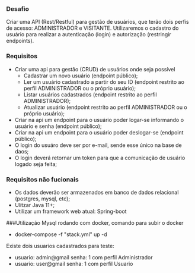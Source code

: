 ### Desafio

Criar uma API (Rest/Restful) para gestão de usuários, que terão dois perfis de acesso: ADMINISTRADOR e VISITANTE.
Utilizaremos o cadastro do usuário para realizar a autenticação (login) e autorização (restringir endpoints). 

### Requisitos
- Criar uma api para gestão (CRUD) de usuários onde seja possível
    - Cadastrar um novo usuário (endpoint público);
    - Ler um usuário cadastrado a partir do seu ID (endpoint restrito ao perfil ADMINISTRADOR ou o próprio usuário);
    - Listar usuários cadastrados (endpoint restrito ao perfil ADMINISTRADOR);
    - Atualizar usuário (endpoint restrito ao perfil ADMINISTRADOR ou o próprio usuário);
- Criar na api um endpoint para o usuário poder logar-se informando o usuário e senha (endpoint público);
- Criar na api um endpoint para o usuário poder deslogar-se (endpoint público);
- O login do usuáro deve ser por e-mail, sende esse único na base de daos;
- O login deverá retornar um token para que a comunicação de usuário logado seja feita;

### Requisitos não fucionais

- Os dados deverão ser armazenados em banco de dados relacional (postgres, mysql, etc);
- Ulitzar Java 11+;
- Utilizar um framework web atual: Spring-boot

###Utilização
Mysql rodando com docker, comando para subir o docker
- docker-compose -f "stack.yml" up -d

Existe dois usuarios cadastrados para teste:
-   usuario: admin@gmail senha: 1  com perfil Administrador
-   usuario: user@gmail senha: 1  com perfil Usuario
